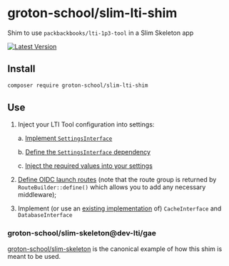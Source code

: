 # groton-school/slim-lti-shim

Shim to use `packbackbooks/lti-1p3-tool` in a Slim Skeleton app

[![Latest Version](https://img.shields.io/packagist/v/groton-school/slim-lti-shim.svg)](https://packagist.org/packages/groton-school/slim-lti-shim)

## Install

```bash
composer require groton-school/slim-lti-shim
```

## Use

1. Inject your LTI Tool configuration into settings:

   a. [Implement `SettingsInterface`](https://github.com/groton-school/slim-skeleton/blob/0b32f964d753376ed2c2d9af4460e96342bbe919/src/Application/Settings/SettingsInterface.php#L13)

   b. [Define the `SettingsInterface` dependency](https://github.com/groton-school/slim-skeleton/blob/0b32f964d753376ed2c2d9af4460e96342bbe919/app/dependencies.php#L31)

   c. [Inject the required values into your settings](https://github.com/groton-school/slim-skeleton/blob/0b32f964d753376ed2c2d9af4460e96342bbe919/app/settings.php#L27-L74)

2. [Define OIDC launch routes](https://github.com/groton-school/slim-skeleton/blob/0b32f964d753376ed2c2d9af4460e96342bbe919/app/routes.php#L18-L20) (note that the route group is returned by `RouteBuilder::define()` which allows you to add any necessary middleware);

3. Implement (or use an [existing implementation](https://github.com/groton-school/slim-lti-infrastructure-gae#readme) of) `CacheInterface` and `DatabaseInterface`

### groton-school/slim-skeleton@dev-lti/gae

[groton-school/slim-skeleton](https://github.com/groton-school/slim-skeleton/tree/lti/gae) is the canonical example of how this shim is meant to be used.
